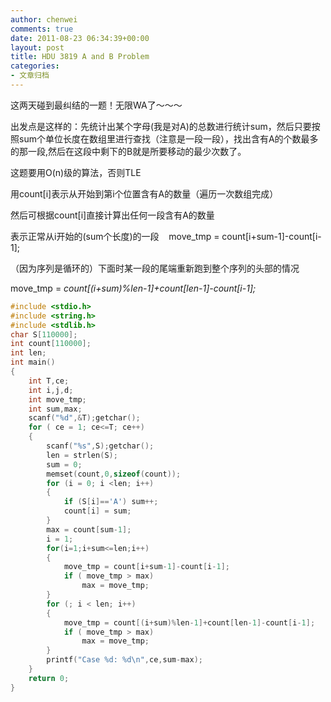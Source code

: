```yaml
---
author: chenwei
comments: true
date: 2011-08-23 06:34:39+00:00
layout: post
title: HDU 3819 A and B Problem
categories:
- 文章归档
---
```


这两天碰到最纠结的一题！无限WA了～～～

出发点是这样的：先统计出某个字母(我是对A)的总数进行统计sum，然后只要按照sum个单位长度在数组里进行查找（注意是一段一段），找出含有A的个数最多的那一段,然后在这段中剩下的B就是所要移动的最少次数了。

这题要用O(n)级的算法，否则TLE

用count[i]表示从开始到第i个位置含有A的数量（遍历一次数组完成）

然后可根据count[i]直接计算出任何一段含有A的数量

表示正常从i开始的(sum个长度)的一段   
move_tmp = count[i+sum-1]-count[i-1];

（因为序列是循环的）下面时某一段的尾端重新跑到整个序列的头部的情况

move_tmp = _count[(i+sum)%len-1]+count[len-1]-count[i-1];_

```c
#include <stdio.h>
#include <string.h>
#include <stdlib.h>
char S[110000];
int count[110000];
int len;
int main()
{
    int T,ce;
    int i,j,d;
    int move_tmp;
    int sum,max;
    scanf("%d",&T);getchar();
    for ( ce = 1; ce<=T; ce++)
    {
        scanf("%s",S);getchar();
        len = strlen(S);
        sum = 0;
        memset(count,0,sizeof(count));
        for (i = 0; i <len; i++)
        {
            if (S[i]=='A') sum++;
            count[i] = sum;
        }
        max = count[sum-1];
        i = 1;
        for(i=1;i+sum<=len;i++)
        {
            move_tmp = count[i+sum-1]-count[i-1];
            if ( move_tmp > max)
                max = move_tmp;
        }
        for (; i < len; i++)
        {
            move_tmp = count[(i+sum)%len-1]+count[len-1]-count[i-1];
            if ( move_tmp > max)
                max = move_tmp;
        }
        printf("Case %d: %d\n",ce,sum-max);
    }
    return 0;
} 
```
